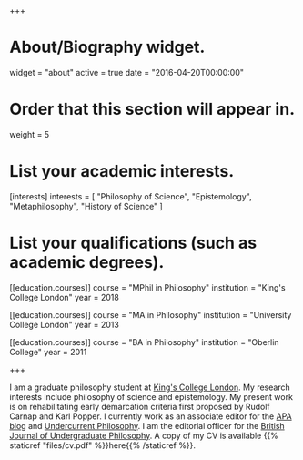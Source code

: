 +++
# About/Biography widget.
widget = "about"
active = true
date = "2016-04-20T00:00:00"

# Order that this section will appear in.
weight = 5

# List your academic interests.
[interests]
  interests = [
    "Philosophy of Science",
    "Epistemology",
    "Metaphilosophy",
    "History of Science"
  ]

# List your qualifications (such as academic degrees).
[[education.courses]]
  course = "MPhil in Philosophy"
  institution = "King's College London"
  year = 2018

[[education.courses]]
  course = "MA in Philosophy"
  institution = "University College London"
  year = 2013

[[education.courses]]
  course = "BA in Philosophy"
  institution = "Oberlin College"
  year = 2011
 
+++

I am a graduate philosophy student at <a href="https://kclpure.kcl.ac.uk/portal/en/persons/nate-oseroff(9ce66d19-6126-4354-b5d4-34b0f6a6ff93).html">King's College London</a>. My research interests include philosophy of science and epistemology. My present work is on rehabilitating early demarcation criteria first proposed by Rudolf Carnap and Karl Popper. I currently work as an associate editor for the <a href="https://blog.apaonline.org/">APA blog</a> and <a href="http://undercurrentphilosophy.com">Undercurrent Philosophy</a>. I am the editorial officer for the <a href="https://bups.org.uk/about-bups/">British Journal of Undergraduate Philosophy</a>. A copy of my CV is available {{% staticref "files/cv.pdf" %}}here{{% /staticref %}}.